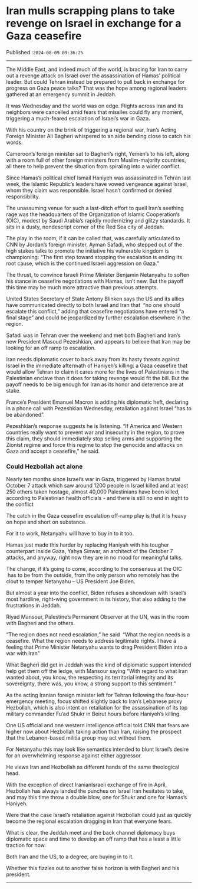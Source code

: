 # Iran mulls scrapping plans to take revenge on Israel in exchange for a Gaza ceasefire

Published :`2024-08-09 09:36:25`

---

The Middle East, and indeed much of the world, is bracing for Iran to carry out a revenge attack on Israel over the assassination of Hamas’ political leader. But could Tehran instead be prepared to pull back in exchange for progress on Gaza peace talks? That was the hope among regional leaders gathered at an emergency summit in Jeddah.

It was Wednesday and the world was on edge. Flights across Iran and its neighbors were cancelled amid fears that missiles could fly any moment, triggering a much-feared escalation of Israel’s war in Gaza.

With his country on the brink of triggering a regional war, Iran’s Acting Foreign Minister Ali Bagheri whispered to an aide bending close to catch his words.

Cameroon’s foreign minister sat to Bagheri’s right, Yemen’s to his left, along with a room full of other foreign ministers from Muslim-majority countries, all there to help prevent the situation from spiraling into a wider conflict.

Since Hamas’s political chief Ismail Haniyeh was assassinated in Tehran last week, the Islamic Republic’s leaders have vowed vengeance against Israel, whom they claim was responsible. Israel hasn’t confirmed or denied responsibility.

The unassuming venue for such a last-ditch effort to quell Iran’s seething rage was the headquarters of the Organization of Islamic Cooperation’s (OIC), modest by Saudi Arabia’s rapidly modernizing and glitzy standards. It sits in a dusty, nondescript corner of the Red Sea city of Jeddah.

The play in the room, if it can be called that, was carefully articulated to CNN by Jordan’s foreign minister, Ayman Safadi, who stepped out of the high stakes talks to promote the initiative his vulnerable kingdom is championing: “The first step toward stopping the escalation is ending its root cause, which is the continued Israeli aggression on Gaza.”

The thrust, to convince Israeli Prime Minister Benjamin Netanyahu to soften his stance in ceasefire negotiations with Hamas, isn’t new. But the payoff this time may be much more attractive than previous attempts.

United States Secretary of State Antony Blinken says the US and its allies have communicated directly to both Israel and Iran that  “no one should escalate this conflict,” adding that ceasefire negotiations have entered “a final stage” and could be jeopardized by further escalation elsewhere in the region.

Safadi was in Tehran over the weekend and met both Bagheri and Iran’s new President Masoud Pezeshkian, and appears to believe that Iran may be looking for an off ramp to escalation.

Iran needs diplomatic cover to back away from its hasty threats against Israel in the immediate aftermath of Haniyeh’s killing: a Gaza ceasefire that would allow Tehran to claim it cares more for the lives of Palestinians in the Palestinian enclave than it does for taking revenge would fit the bill. But the payoff needs to be big enough for Iran as its honor and deterrence are at stake.

France’s President Emanuel Macron is adding his diplomatic heft, declaring in a phone call with Pezeshkian Wednesday, retaliation against Israel “has to be abandoned”.

Pezeshkian’s response suggests he is listening. “If America and Western countries really want to prevent war and insecurity in the region, to prove this claim, they should immediately stop selling arms and supporting the Zionist regime and force this regime to stop the genocide and attacks on Gaza and accept a ceasefire,” he said.

### Could Hezbollah act alone

Nearly ten months since Israel’s war in Gaza, triggered by Hamas brutal October 7 attack which saw around 1200 people in Israel killed and at least 250 others taken hostage, almost 40,000 Palestinians have been killed, according to Palestinian health officials - and there is still no end in sight to the conflict

The catch in the Gaza ceasefire escalation off-ramp play is that it is heavy on hope and short on substance.

For it to work, Netanyahu will have to buy in to it too.

Hamas just made this harder by replacing Haniyah with his tougher counterpart inside Gaza, Yahya Sinwar, an architect of the October 7 attacks, and anyway, right now they are in no mood for meaningful talks.

The change, if it’s going to come, according to the consensus at the OIC  has to be from the outside, from the only person who remotely has the clout to temper Netanyahu – US President Joe Biden.

But almost a year into the conflict, Biden refuses a showdown with Israel’s most hardline, right-wing government in its history, that also adding to the frustrations in Jeddah.

Riyad Mansour, Palestine’s Permanent Observer at the UN, was in the room with Bagheri and the others.

“The region does not need escalation,” he said  “What the region needs is a ceasefire. What the region needs to address legitimate rights. I have a feeling that Prime Minister Netanyahu wants to drag President Biden into a war with Iran”

What Bagheri did get in Jeddah was the kind of diplomatic support intended help get them off the ledge, with Mansour saying “With regard to what Iran wanted about, you know, the respecting its territorial integrity and its sovereignty, there was, you know, a strong support to this sentiment.”

As the acting Iranian foreign minister left for Tehran following the four-hour emergency meeting, focus shifted slightly back to Iran’s Lebanese proxy Hezbollah, which is also intent on retaliation for the assassination of its top military commander Fu’ad Shukr in Beirut hours before Haniyeh’s killing.

One US official and one western intelligence official told CNN that fears are higher now about Hezbollah taking action than Iran, raising the prospect that the Lebanon-based militia group may act without them.

For Netanyahu this may look like semantics intended to blunt Israel’s desire for an overwhelming response against either aggressor.

He views Iran and Hezbollah as different hands of the same theological head.

With the exception of direct IranianIsraeli exchange of fire in April, Hezbollah has always landed the punches on Israel Iran hesitates to take, and may this time throw a double blow, one for Shukr and one for Hamas’s Haniyeh.

Were that the case Israel’s retaliation against Hezbollah could just as quickly become the regional escalation dragging in Iran that everyone fears.

What is clear, the Jeddah meet and the back channel diplomacy buys diplomatic space and time to develop an off ramp that has a least a little traction for now.

Both Iran and the US, to a degree, are buying in to it.

Whether this fizzles out to another false horizon is with Bagheri and his president.

---

